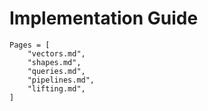 # Implementation Guide

```@contents
Pages = [
    "vectors.md",
    "shapes.md",
    "queries.md",
    "pipelines.md",
    "lifting.md",
]
```
